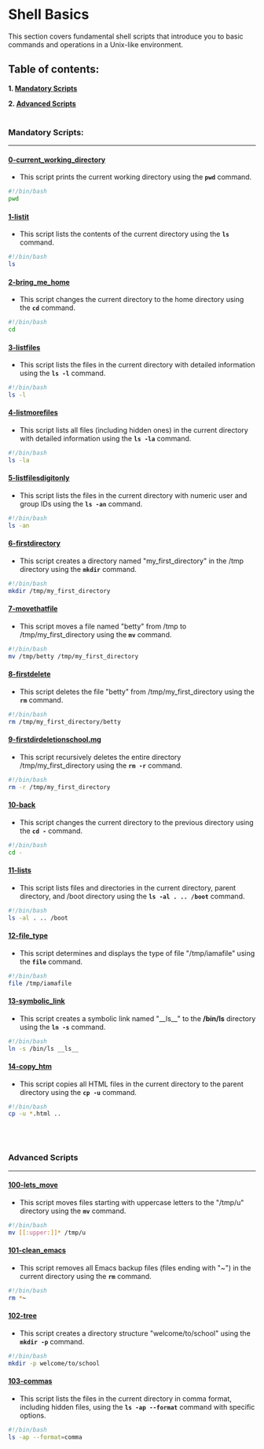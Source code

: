 # Shell Basics

This section covers fundamental shell scripts that introduce you to basic commands and operations in a Unix-like environment.

## Table of contents:

**1. [Mandatory Scripts](#Mandatory-Scripts)**

**2. [Advanced Scripts](#Advanced-Scripts)**
<br>
<br>

### Mandatory Scripts:

<hr>

#### [0-current_working_directory](0-current_working_directory)

- This script prints the current working directory using the **`pwd`** command.

```bash
#!/bin/bash
pwd
```

#### [1-listit](1-listit)

- This script lists the contents of the current directory using the **`ls`** command.

```bash
#!/bin/bash
ls
```

#### [2-bring_me_home](2-bring_me_home)

- This script changes the current directory to the home directory using the **`cd`** command.

```bash
#!/bin/bash
cd
```

#### [3-listfiles](3-listfiles)

- This script lists the files in the current directory with detailed information using the **`ls -l`** command.

```bash
#!/bin/bash
ls -l
```

#### [4-listmorefiles](4-listmorefiles)

- This script lists all files (including hidden ones) in the current directory with detailed information using the **`ls -la`** command.

```bash
#!/bin/bash
ls -la
```

#### [5-listfilesdigitonly](5-listfilesdigitonly)

- This script lists the files in the current directory with numeric user and group IDs using the **`ls -an`** command.

```bash
#!/bin/bash
ls -an
```

#### [6-firstdirectory](6-firstdirectory)

- This script creates a directory named "my_first_directory" in the /tmp directory using the **`mkdir`** command.

```bash
#!/bin/bash
mkdir /tmp/my_first_directory
```

#### [7-movethatfile](7-movethatfile)

- This script moves a file named "betty" from /tmp to /tmp/my_first_directory using the **`mv`** command.

```bash
#!/bin/bash
mv /tmp/betty /tmp/my_first_directory
```

#### [8-firstdelete](8-firstdelete)

- This script deletes the file "betty" from /tmp/my_first_directory using the **`rm`** command.

```bash
#!/bin/bash
rm /tmp/my_first_directory/betty
```

#### [9-firstdirdeletionschool.mg](9-firstdirdeletionschool.mg)

- This script recursively deletes the entire directory /tmp/my_first_directory using the **`rm -r`** command.

```bash
#!/bin/bash
rm -r /tmp/my_first_directory
```

#### [10-back](10-back)

- This script changes the current directory to the previous directory using the **`cd -`** command.

```bash
#!/bin/bash
cd -
```

#### [11-lists](11-lists)

- This script lists files and directories in the current directory, parent directory, and /boot directory using the **`ls -al . .. /boot`** command.

```bash
#!/bin/bash
ls -al . .. /boot
```

#### [12-file_type](12-file_type)

- This script determines and displays the type of file "/tmp/iamafile" using the **`file`** command.

```bash
#!/bin/bash
file /tmp/iamafile
```

#### [13-symbolic_link](13-symbolic_link)

- This script creates a symbolic link named "\_\_ls\_\_" to the **/bin/ls** directory using the **`ln -s`** command.

```bash
#!/bin/bash
ln -s /bin/ls __ls__
```

#### [14-copy_htm](14-copy_htm)

- This script copies all HTML files in the current directory to the parent directory using the **`cp -u`** command.

```bash
#!/bin/bash
cp -u *.html ..
```

<br>
<br>

### Advanced Scripts

<hr>

#### [100-lets_move](100-lets_move)

- This script moves files starting with uppercase letters to the "/tmp/u" directory using the **`mv`** command.

```bash
#!/bin/bash
mv [[:upper:]]* /tmp/u
```

#### [101-clean_emacs](101-clean_emacs)

- This script removes all Emacs backup files (files ending with "~") in the current directory using the **`rm`** command.

```bash
#!/bin/bash
rm *~
```

#### [102-tree](102-tree)

- This script creates a directory structure "welcome/to/school" using the **`mkdir -p`** command.

```bash
#!/bin/bash
mkdir -p welcome/to/school
```

#### [103-commas](103-commas)

- This script lists the files in the current directory in comma format, including hidden files, using the **`ls -ap --format`** command with specific options.

```bash
#!/bin/bash
ls -ap --format=comma
```
